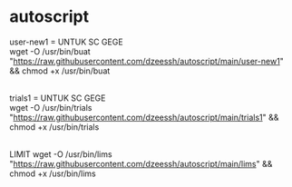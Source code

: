 # autoscript

user-new1 = UNTUK SC GEGE<br>
wget  -O /usr/bin/buat "https://raw.githubusercontent.com/dzeessh/autoscript/main/user-new1" && chmod +x /usr/bin/buat<br><br>

trials1 = UNTUK SC GEGE<br>
wget  -O /usr/bin/trials "https://raw.githubusercontent.com/dzeessh/autoscript/main/trials1" && chmod +x /usr/bin/trials<br><br>

LIMIT
wget  -O /usr/bin/lims "https://raw.githubusercontent.com/dzeessh/autoscript/main/lims" && chmod +x /usr/bin/lims

